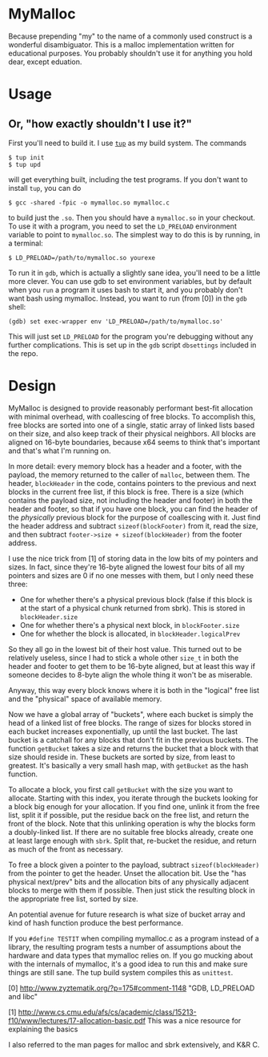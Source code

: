 # MyMalloc

Because prepending "my" to the name of a commonly used construct is a wonderful
disambiguator. This is a malloc implementation written for educational purposes.
You probably shouldn't use it for anything you hold dear, except eduation.

# Usage
## Or, "how exactly shouldn't I use it?"

First you'll need to build it. I use [`tup`](http://gittup.org/tup/) as my
build system. The commands

    $ tup init
    $ tup upd

will get everything built, including the test programs. If you don't want to
install `tup`, you can do

    $ gcc -shared -fpic -o mymalloc.so mymalloc.c

to build just the `.so`. Then you should have a `mymalloc.so` in your checkout.
To use it with a program,
you need to set the `LD_PRELOAD` environment variable to point to `mymalloc.so`.
The simplest way to do this is by running, in a terminal:

    $ LD_PRELOAD=/path/to/mymalloc.so yourexe

To run it in `gdb`, which is actually a slightly sane idea, you'll need to be
a little more clever. You can use gdb to set environment variables, but by
default when you `run` a program it uses bash to start it, and you probably don't
want bash using mymalloc. Instead, you want to run (from [0]) in the `gdb` shell:

    (gdb) set exec-wrapper env 'LD_PRELOAD=/path/to/mymalloc.so'

This will just set `LD_PRELOAD` for the program you're debugging without any
further complications. This is set up in the `gdb` script `dbsettings`
included in the repo.


# Design

MyMalloc is designed to provide reasonably performant best-fit allocation with
minimal overhead, with coallescing of free blocks. To
accomplish this, free blocks are sorted into one of a single, static array of
linked lists based on their size, and also keep track of their physical
neighbors. All blocks are aligned on 16-byte boundaries,
because x64 seems to think that's important and that's what I'm running on.

In more detail: every memory block has a header and a footer, with the payload,
the memory returned to the caller of `malloc`, between them. The header, `blockHeader`
in the code, contains pointers to the previous and next blocks in the current free
list, if this block is free. There is a size (which contains the payload size,
not including the header and footer) in both the header and footer, so that if
you have one block, you can find the header of the *physically* previous block
for the purpose of coallescing with it. Just find the header address and subtract
`sizeof(blockFooter)` from it, read the size, and then subtract
`footer->size + sizeof(blockHeader)` from the footer address.

I use the nice trick from [1] of storing data in the low bits of my pointers
and sizes. In fact, since they're 16-byte aligned the lowest four bits
of all my pointers and sizes are 0 if no one messes with them, but I only
need these three:

 * One for whether there's a physical previous block (false if this block
   is at the start of a physical chunk returned from sbrk). This is stored
   in `blockHeader.size`
 * One for whether there's a physical next block, in `blockFooter.size`
 * One for whether the block is allocated, in `blockHeader.logicalPrev`

So they all go in the lowest bit of their host value. This turned out to
be relatively useless, since I had to stick a whole other
`size_t` in both the header and footer to get them to be 16-byte aligned,
but at least this way if someone decides to 8-byte align the whole thing it
won't be as miserable.

Anyway, this way every block knows where it is both in the "logical" free
list and the "physical" space of available memory.

Now we have a global array of "buckets", where each bucket is simply the
head of a linked list of free blocks. The range of sizes for blocks stored
in each bucket increases exponentially, up until the last bucket. The last
bucket is a catchall for any blocks that don't fit in the previous buckets.
The function `getBucket` takes a size and returns the bucket that a block
with that size should reside in. These buckets are sorted by size, from least
to greatest. It's basically a very small hash map, with `getBucket` as the
hash function.

To allocate a block, you first call `getBucket` with the size you want to
allocate. Starting with this index, you iterate through the buckets looking
for a block big enough for your allocation. If you find one, unlink it
from the free list, split it if
possible, put the residue back on the free list, and return the front of
the block. Note that this unlinking operation is why the blocks form a doubly-linked list.
If there are no suitable free blocks already, create one at
least large enough with `sbrk`. Split that, re-bucket the residue, and
return as much of the front as necessary.

To free a block given a pointer to the payload, subtract `sizeof(blockHeader)`
from the pointer to get the header. Unset the allocation bit. Use the
"has physical next/prev" bits and the allocation bits of any physically
adjacent blocks to merge with them if possible. Then just stick the resulting
block in the appropriate free list, sorted by size.

An potential avenue for future research is what size of bucket array and kind
of hash function produce the best performance.

If you `#define TESTIT` when compiling mymalloc.c as a program instead of a
library, the resulting program tests a number of assumptions about the
hardware and data types that mymalloc relies on. If you go mucking about
with the internals of mymalloc, it's a good idea to run this and make sure
things are still sane. The tup build system compiles this as `unittest`.

[0] http://www.zyztematik.org/?p=175#comment-1148 "GDB, LD\_PRELOAD and libc"

[1] http://www.cs.cmu.edu/afs/cs/academic/class/15213-f10/www/lectures/17-allocation-basic.pdf This was a nice resource for explaining the basics

I also referred to the man pages for malloc and sbrk extensively, and K&R C.
